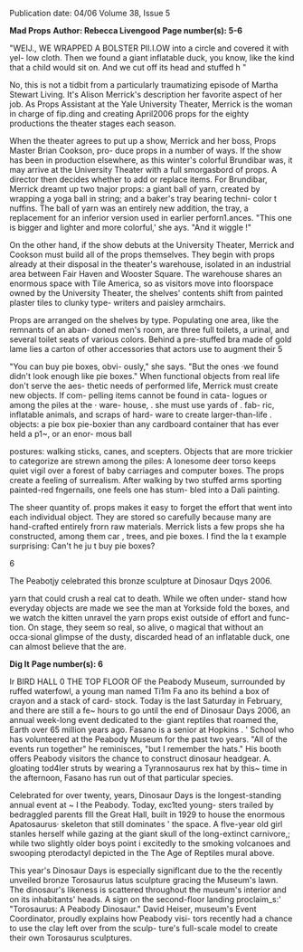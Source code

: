 Publication date: 04/06
Volume 38, Issue 5

**Mad Props**
**Author: Rebecca Livengood**
**Page number(s): 5-6**

"WEIJ., WE WRAPPED A BOLSTER PII.I.OW
into a circle and covered it with yel-
low cloth. Then we found a giant
inflatable duck, you know, like the
kind that a child would sit on. And
we cut off its head and stuffed
h
"

No, this is not a tidbit from a
particularly traumatizing episode of
Martha Stewart Living. It's Alison
Merrick's
description
her
favorite aspect of her job. As Props
Assistant at the Yale University
Theater, Merrick is the woman in
charge of fip.ding and creating
April2006
props for the eighty productions
the theater stages each season.

When the theater agrees to put
up a show, Merrick and her boss,
Props Master Brian Cookson, pro-
duce props in a number of ways. If
the show has been in production
elsewhere, as this winter's colorful
Brundibar was, it may arrive at the
University Theater with a
full
smorgasbord of props. A director
then decides whether to add or
replace
items.
For
Brundibar,
Merrick dreamt up two tnajor
props: a giant ball of yarn, created
by wrapping a yoga ball in string;
and a baker's tray bearing techni-
color t nuffins. The ball of yarn was
an entirely new addition, the tray, a
replacement for an inferior version
used in earlier perforn1.ances. "This
one is bigger and lighter and more
colorful,'
she
ays.
"And
it
wiggle !"

On the other hand, if the show
debuts at the University Theater,
Merrick and Cookson must build
all of the props themselves. They
begin with props already at their
disposal in the theater's warehouse,
isolated in an industrial area
between Fair Haven and Wooster
Square. The warehouse shares an
enormous space with Tile America,
so as visitors move into floorspace
owned by the University Theater,
the shelves' contents shift from
painted plaster tiles to clunky type-
writers and paisley armchairs.

Props are arranged on the
shelves by type. Populating one
area, like the remnants of an aban-
doned men's room, are three full
toilets, a urinal, and several toilet
seats of various colors. Behind a
pre-stuffed bra made of gold lame
lies a carton of other accessories
that actors use to augment their
5


"You can buy pie boxes, obvi-
ously," she says. "But the ones ·we
found didn't look enough like pie
boxes." When functional objects
from real life don't serve the aes-
thetic needs of performed
life, Merrick must create
new objects. If com-
pelling items cannot
be found in cata-
logues or among
the piles at
the · ware-
house, . she
must
use
yards of . fab-
ric, inflatable
animals,
and
scraps of hard-
ware to create
larger-than-life
. objects: a pie box
pie-boxier than
any
cardboard
container
that
has ever held a
p1~, or an enor-
mous
ball

postures: walking sticks, canes, and
scepters. Objects that are more
trickier to categorize are strewn
among the piles: A lonesome deer
torso keeps quiet vigil over a forest
of baby carriages and computer
boxes. The props create a feeling of
surrealism. After walking by two
stuffed arms sporting painted-red
fngernails, one feels one has stum-
bled into a Dali painting.

The sheer quantity of. props
makes it easy to forget the effort
that went into each individual
object. They are stored so carefully
because many are hand-crafted
entirely
frorn
raw
materials.
Merrick lists a few props she ha
constructed, among them car ,
trees, and pie boxes. I find the la t
example surprising: Can't he ju t
buy pie boxes?

6

The Peabotjy celebrated this bronze sculpture at Dinosaur Dqys 2006.

yarn that could
crush a real cat
to death. While we often under-
stand how everyday objects are
made
we see the man at Yorkside
fold the boxes, and we watch the
kitten unravel the yarn
props
exist outside of effort and func-
tion. On stage, they seem so real,
so alive, o magical that without an
occa·sional glimpse of the dusty,
discarded head of an inflatable
duck, one can almost believe that
the are.


**Dig It**
**Page number(s): 6**

Ir BIRD HALL 0
THE TOP FLOOR OF
the Peabody Museum, surrounded
by ruffed waterfowl, a young man
named Ti1m Fa ano
its behind a
box of crayon and a stack of card-
stock. Today is the last Saturday in
February, and there are still a fe~
hours to go until the end of
Dinosaur Days 2006, an annual
week-long event dedicated to the·
giant reptiles that roamed the,
Earth over 65 million years ago.
Fasano is a senior at Hopkins
. '
School who has volunteered at the
Peabody Museum for the past two
years. "All of the events run
together" he reminisces, "but I
remember the hats." His booth
offers Peabody visitors the chance
to construct dinosaur headgear. A.
gloating tod4ler struts by wearing a
Tyrannosaurus rex hat
by
this~
time in the afternoon, Fasano has
run out of that particular species.

Celebrated for over twenty,
years,
Dinosaur
Days
is
the
longest-standing annual event at
~
I
the Peabody. Today, exc1ted young-
sters trailed by bedraggled parents
flll the Great Hall, built in 1929 to
house the enormous Apatosaurus·
skeleton that still dominates ' the
space. A flve-year old girl stanles
herself while gazing at the giant
skull of the long-extinct carnivore,;
while two slightly older boys point
i
excitedly to the smoking volcanoes
and swooping pterodactyl depicted
in the The Age of Reptiles mural
above.

This year's Dinosaur Days is
especially signiflcant due to the the
recently
unveiled
bronze
Torosaurus latus sculpture gracing
the Museum's lawn. The dinosaur's
likeness is scattered throughout the
museum's interior
and on its
inhabitants' heads. A sign on the
second-floor landing proclaim_s:'
"Torosaurus:
A
Peabody
Dinosaur."
David Heiser,
museum's
Event
Coordinator,
proudly explains how Peabody visi-
tors recently had a chance to use
the clay left over from the sculp-
ture's full-scale model to create
their own Torosaurus sculptures.